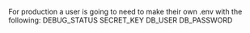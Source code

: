 For production a user is going to need to make their own .env with the following:
DEBUG_STATUS
SECRET_KEY
DB_USER
DB_PASSWORD